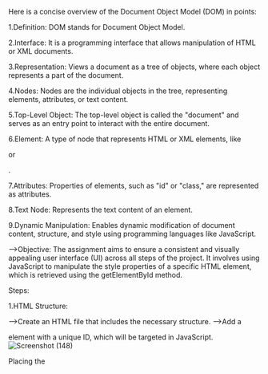 Here is a concise overview of the Document Object Model (DOM) in points:

1.Definition: DOM stands for Document Object Model.

2.Interface: It is a programming interface that allows manipulation of HTML or XML documents.

3.Representation: Views a document as a tree of objects, where each object represents a part of the document.

4.Nodes: Nodes are the individual objects in the tree, representing elements, attributes, or text content.

5.Top-Level Object: The top-level object is called the "document" and serves as an entry point to interact with the entire document.

6.Element: A type of node that represents HTML or XML elements, like <div> or <p>.

7.Attributes: Properties of elements, such as "id" or "class," are represented as attributes.

8.Text Node: Represents the text content of an element.

9.Dynamic Manipulation: Enables dynamic modification of document content, structure, and style using programming languages like JavaScript.


-->Objective: The assignment aims to ensure a consistent and visually appealing user interface (UI) across all steps of the project.
It involves using JavaScript to manipulate the style properties of a specific HTML element, which is retrieved using the getElementById method.

Steps:

1.HTML Structure:

-->Create an HTML file that includes the necessary structure.
-->Add a <div> element with a unique ID, which will be targeted in JavaScript.
![Screenshot (148)](https://github.com/RanitaGhosh04/DOMProject1/assets/82662107/59781120-9cc8-4cfc-99f2-c7e6ba6c855a)


Placing the <script> tag at the end of the HTML body is a common practice in web development, and it is often recommended for several reasons.


Here's an explanation of why scripts are sometimes placed at the end of the body tag:
![Screenshot 2024-02-28 223055](https://github.com/RanitaGhosh04/DOMProject1/assets/82662107/a2022d28-633e-4f97-a243-ebc35f938b4a)

1. Faster Rendering:
-->Placing scripts at the end allows the HTML content to load and render first.
Users can see and interact with the page while the script is being downloaded and executed.

3. Improved Page Load Performance:
-->When scripts are at the top, browsers must wait for the script to download and execute before rendering the rest of the page.
Placing scripts at the end minimizes the impact on initial page load times.

5. Progressive Rendering:
-->Users see a more responsive page because content appears incrementally while scripts are being processed.
This is particularly important for larger scripts or slower network connections.

7. Prevents Blocking:
-->Placing scripts at the end prevents the HTML parsing from being blocked by script execution.
Ensures that critical content is loaded first, and non-essential scripts don't hinder the initial rendering.

9. Parallel Loading:
-->Browsers can download multiple resources in parallel. Placing scripts at the end allows other resources (stylesheets, images) to download simultaneously.

Accessing an Element with getElementById:

In JavaScript, the getElementById method is employed to retrieve a reference to an HTML element based on its unique identifier, commonly known as the "id." 
This method facilitates developers in accessing and manipulating specific elements within a web page.


![Screenshot 2024-02-28 223451](https://github.com/RanitaGhosh04/DOMProject1/assets/82662107/2bf37f47-b8e5-44f0-adac-3a237aad2ae0)

Explanation:

-->The getElementById method is invoked on the document object, which represents the entire HTML document.

-->The method takes a single argument, the ID of the target element, specified within double quotes.

-->The returned value (element) is a reference to the HTML element with the specified ID.


In JavaScript, when setting styles using the style property, the property values are specified as strings, and the string is typically enclosed in double quotes.
This is because styles in JavaScript are applied as strings of CSS property-value pairs.

![Screenshot 2024-02-28 224600](https://github.com/RanitaGhosh04/DOMProject1/assets/82662107/15f30c99-990b-46f5-b124-3cf383fdac61)

Here, the value "yellow" is enclosed in double quotes because it is a string representing the color. This string is then assigned to the backgroundColor property of 
the style object for the specified HTML element.

